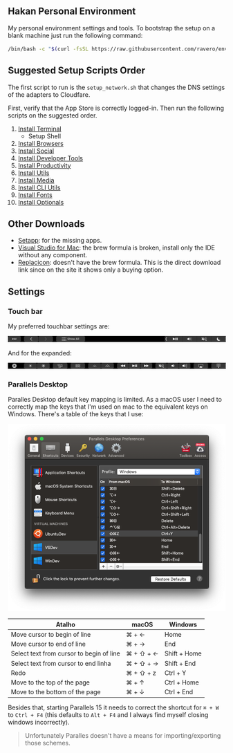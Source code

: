 ## Hakan Personal Environment

My personal environment settings and tools. To bootstrap the setup on a blank machine just run the following command:

```bash
/bin/bash -c "$(curl -fsSL https://raw.githubusercontent.com/ravero/environment/master/env-bootstrap.sh)"
```

## Suggested Setup Scripts Order

The first script to run is the `setup_network.sh` that changes the DNS settings of the adapters to Cloudfare.

First, verify that the App Store is correctly logged-in. Then run the following scripts on the suggested order.

01. [Install Terminal](setup/inst_terminal.sh)
    * Setup Shell
02. [Install Browsers](setup/inst_browsers.sh)
03. [Install Social](setup/inst_social.sh)
04. [Install Developer Tools](setup/inst_dev.sh)
05. [Install Productivity](setup/inst_productivity.sh)
06. [Install Utils](setup/inst_utils.sh)
07. [Install Media](setup/inst_media.sh)
08. [Install CLI Utils](setup/inst_cli.sh)
09. [Install Fonts](setup/inst_fonts.sh)
10. [Install Optionals](setup/inst_opts.sh)

## Other Downloads

* [Setapp](https://setapp.com): for the missing apps.
* [Visual Studio for Mac](https://visualstudio.microsoft.com/vs/mac/): the brew formula is broken, install only the IDE without any component.
* [Replacicon](https://replacicon.app/builds/Replacicon_latest.zip): doesn't have the brew formula. This is the direct download link since on the site it shows only a buying option.

## Settings

### Touch bar

My preferred touchbar settings are:

![](docs/img/touchbar-shortcuts.png)

And for the expanded:

![](docs/img/touchbar-shortcuts-expanded.png)

### Parallels Desktop

Paralles Desktop default key mapping is limited. As a macOS user I need to correctly map the keys that I'm used on mac to the equivalent keys on Windows. There's a table of the keys that I use:

![](docs/img/parallels-keyboard.png)

| Atalho        | macOS     | Windows
|---------------|-----------|---------------
| Move cursor to begin of line | ⌘ + ← | Home
| Move cursor to end of line  | ⌘ + → | End
| Select text from cursor to begin of line  | ⌘ + ⇧ + ← | Shift + Home
| Select text from cursor to end linha   | ⌘ + ⇧ + → | Shift + End
| Redo       | ⌘ + ⇧ + z | Ctrl + Y
| Move to the top of the page   | ⌘ + ↑ | Ctrl + Home
| Move to the bottom of the page  | ⌘ + ↓ | Ctrl + End

Besides that, starting Parallels 15 it needs to correct the shortcut for `⌘ + W` to `Ctrl + F4` (this defaults to `Alt + F4` and I always find myself closing windows incorrectly).

>Unfortunately Paralles doesn't have a means for importing/exporting those schemes.